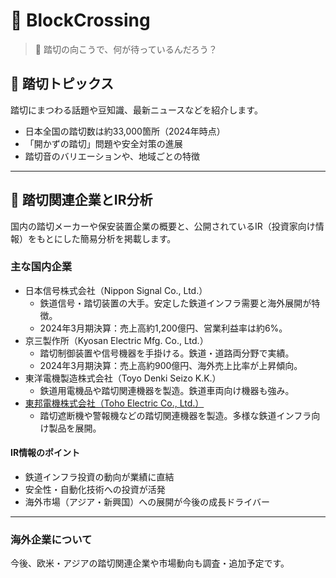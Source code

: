 # 🚧 BlockCrossing

> 🚦 踏切の向こうで、何が待っているんだろう？

## 🚥 踏切トピックス

踏切にまつわる話題や豆知識、最新ニュースなどを紹介します。

- 日本全国の踏切数は約33,000箇所（2024年時点）
- 「開かずの踏切」問題や安全対策の進展
- 踏切音のバリエーションや、地域ごとの特徴

---

## 🏢 踏切関連企業とIR分析

国内の踏切メーカーや保安装置企業の概要と、公開されているIR（投資家向け情報）をもとにした簡易分析を掲載します。

### 主な国内企業

- 日本信号株式会社（Nippon Signal Co., Ltd.）
  - 鉄道信号・踏切装置の大手。安定した鉄道インフラ需要と海外展開が特徴。
  - 2024年3月期決算：売上高約1,200億円、営業利益率は約6%。
- 京三製作所（Kyosan Electric Mfg. Co., Ltd.）
  - 踏切制御装置や信号機器を手掛ける。鉄道・道路両分野で実績。
  - 2024年3月期決算：売上高約900億円、海外売上比率が上昇傾向。
- 東洋電機製造株式会社（Toyo Denki Seizo K.K.）
  - 鉄道用電機品や踏切関連機器を製造。鉄道車両向け機器も強み。
- [東邦電機株式会社（Toho Electric Co., Ltd.）](companies/toho-electric/index.md)
   - 踏切遮断機や警報機などの踏切関連機器を製造。多様な鉄道インフラ向け製品を展開。

#### IR情報のポイント

- 鉄道インフラ投資の動向が業績に直結
- 安全性・自動化技術への投資が活発
- 海外市場（アジア・新興国）への展開が今後の成長ドライバー

---

### 海外企業について

今後、欧米・アジアの踏切関連企業や市場動向も調査・追加予定です。